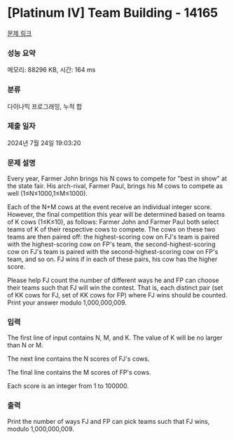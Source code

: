 # [Platinum IV] Team Building - 14165 

[문제 링크](https://www.acmicpc.net/problem/14165) 

### 성능 요약

메모리: 88296 KB, 시간: 164 ms

### 분류

다이나믹 프로그래밍, 누적 합

### 제출 일자

2024년 7월 24일 19:03:20

### 문제 설명

<p>Every year, Farmer John brings his N cows to compete for "best in show" at the state fair. His arch-rival, Farmer Paul, brings his M cows to compete as well (1≤N≤1000,1≤M≤1000).</p>

<p>Each of the N+M cows at the event receive an individual integer score. However, the final competition this year will be determined based on teams of K cows (1≤K≤10), as follows: Farmer John and Farmer Paul both select teams of K of their respective cows to compete. The cows on these two teams are then paired off: the highest-scoring cow on FJ's team is paired with the highest-scoring cow on FP's team, the second-highest-scoring cow on FJ's team is paired with the second-highest-scoring cow on FP's team, and so on. FJ wins if in each of these pairs, his cow has the higher score.</p>

<p>Please help FJ count the number of different ways he and FP can choose their teams such that FJ will win the contest. That is, each distinct pair (set of KK cows for FJ, set of KK cows for FP) where FJ wins should be counted. Print your answer modulo 1,000,000,009.</p>

### 입력 

 <p>The first line of input contains N, M, and K. The value of K will be no larger than N or M.</p>

<p>The next line contains the N scores of FJ's cows.</p>

<p>The final line contains the M scores of FP's cows.</p>

<p>Each score is an integer from 1 to 100000.</p>

### 출력 

 <p>Print the number of ways FJ and FP can pick teams such that FJ wins, modulo 1,000,000,009.</p>

